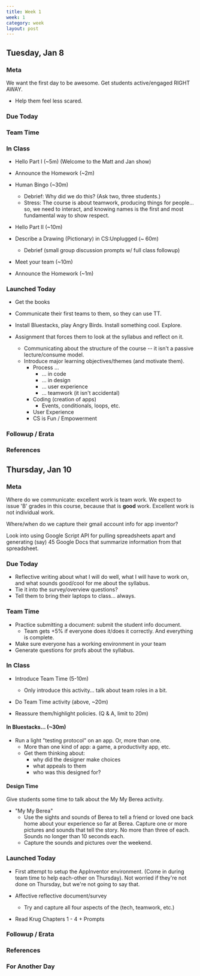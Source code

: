 ```yaml
---
title: Week 1 
week: 1
category: week
layout: post
---
```


## Tuesday, Jan 8

### Meta

We want the first day to be awesome. Get students active/engaged RIGHT AWAY.

* Help them feel less scared.


### Due Today

### Team Time

### In Class

* Hello Part I (~5m) (Welcome to the Matt and Jan show)
* Announce the Homework (~2m)
* Human Bingo (~30m)
  * Debrief: Why did we do this? (Ask two, three students.)
  * Stress: The course is about teamwork, producing things for people... so, we need to interact, and knowing names is the first and most fundamental way to show respect.
* Hello Part II (~10m)
* Describe a Drawing (Pictionary) in CS:Unplugged (~ 60m)
  * Debrief (small group discussion prompts w/ full class followup)

* Meet your team (~10m)
* Announce the Homework (~1m)

### Launched Today

* Get the books

* Communicate their first teams to them, so they can use TT.

* Install Bluestacks, play Angry Birds. Install something cool. Explore.

* Assignment that forces them to look at the syllabus and reflect on it.
  * Communicating about the structure of the course -- it isn't a passive lecture/consume model.
  * Introduce major learning objectives/themes (and motivate them).
    * Process ...
      * ... in code
      * ... in design
      * ... user experience
      * ... teamwork (it isn't accidental)
    * Coding (creation of apps)
      * Events, conditionals, loops, etc.
    *  User Experience
    * CS is Fun / Empowerment

### Followup / Erata

### References


<!-- # # # # # # # # # # # # # # # # # # # # # # # # # # # -->

## Thursday, Jan 10

### Meta

Where do we communicate: excellent work is team work. We expect to issue 'B' grades in this course, because that is **good** work. Excellent work is not individual work.

Where/when do we capture their gmail account info for app inventor?

Look into using Google Script API for pulling spreadsheets apart and generating (say) 45 Google Docs that summarize information from that spreadsheet.

### Due Today

* Reflective writing about what I will do well, what I will have to work on, and what sounds good/cool for me about the syllabus. 
* Tie it into the survey/overview questions?
* Tell them to bring their laptops to class... always.

### Team Time

* Practice submitting a document: submit the student info document.
  * Team gets +5% if everyone does it/does it correctly. And everything is complete.
* Make sure everyone has a working environment in your team
* Generate questions for profs about the syllabus.

### In Class

* Introduce Team Time (5-10m)
  * Only introduce this activity... talk about team roles in a bit.
* Do Team Time activity (above, ~20m)

* Reassure them/highlight policies. (Q & A, limit to 20m)

#### In Bluestacks... (~30m)
* Run a light "testing protocol" on an app. Or, more than one.
  * More than one kind of app: a game, a productivity app, etc.
  * Get them thinking about: 
    * why did the designer make choices
    * what appeals to them 
    * who was this designed for?

#### Design Time

Give students some time to talk about the My My Berea activity.

* "My My Berea"
  * Use the sights and sounds of Berea to tell a friend or loved one back home about your experience so far at Berea. Capture one or more pictures and sounds that tell the story. No more than three of each. Sounds no longer than 10 seconds each.
  * Capture the sounds and pictures over the weekend.

### Launched Today

* First attempt to setup the AppInventor environment. (Come in during team time to help each-other on Thursday). Not worried if they're not done on Thursday, but we're not going to say that.

* Affective reflective document/survey
  * Try and capture all four aspects of the (tech, teamwork, etc.)

* Read Krug Chapters 1 - 4 + Prompts

### Followup / Erata

### References

### For Another Day

<!-- # # # # # # # # # # # # # # # # # # # # # # # # # # # -->

